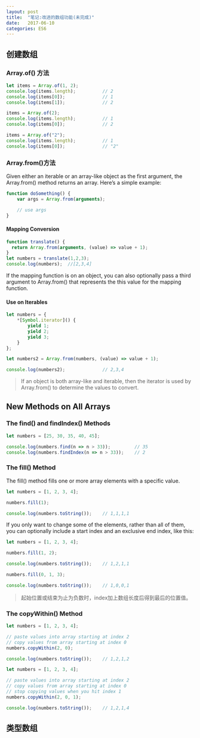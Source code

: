 ```yaml
---
layout: post
title:  "笔记:改进的数组功能(未完成)"
date:   2017-06-10 
categories: ES6
---
```


## 创建数组
### Array.of() 方法

```javascript
let items = Array.of(1, 2);
console.log(items.length);          // 2
console.log(items[0]);              // 1
console.log(items[1]);              // 2

items = Array.of(2);
console.log(items.length);          // 1
console.log(items[0]);              // 2

items = Array.of("2");
console.log(items.length);          // 1
console.log(items[0]);              // "2"
```
###  Array.from()方法
Given either an iterable or an array-like object as the first argument, the Array.from() method returns an array. Here’s a simple example:

```javascript
function doSomething() {
    var args = Array.from(arguments);

    // use args
}
```
#### Mapping Conversion

```javascript
function translate() {
  return Array.from(arguments, (value) => value + 1);
}
let numbers = translate(1,2,3);
console.log(numbers);  //[2,3,4]
```
If the mapping function is on an object, you can also optionally pass a third argument to Array.from() that represents the this value for the mapping function.

#### Use on Iterables

```javascript
let numbers = {
    *[Symbol.iterator]() {
        yield 1;
        yield 2;
        yield 3;
    }
};

let numbers2 = Array.from(numbers, (value) => value + 1);

console.log(numbers2);              // 2,3,4
```
> If an object is both array-like and iterable, then the iterator is used by Array.from() to determine the values to convert.

## New Methods on All Arrays 
### The find() and findIndex() Methods

```javascript
let numbers = [25, 30, 35, 40, 45];

console.log(numbers.find(n => n > 33));         // 35
console.log(numbers.findIndex(n => n > 33));    // 2
```
### The fill() Method
The fill() method fills one or more array elements with a specific value.

```javascript
let numbers = [1, 2, 3, 4];

numbers.fill(1);

console.log(numbers.toString());    // 1,1,1,1
```
If you only want to change some of the elements, rather than all of them, you can optionally include a start index and an exclusive end index, like this:

```javascript
let numbers = [1, 2, 3, 4];

numbers.fill(1, 2);

console.log(numbers.toString());    // 1,2,1,1

numbers.fill(0, 1, 3);

console.log(numbers.toString());    // 1,0,0,1
```
> 起始位置或结束为止为负数时，index加上数组长度后得到最后的位置值。

### The copyWithin() Method

```javascript
let numbers = [1, 2, 3, 4];

// paste values into array starting at index 2
// copy values from array starting at index 0
numbers.copyWithin(2, 0);

console.log(numbers.toString());    // 1,2,1,2
```
```javascript
let numbers = [1, 2, 3, 4];

// paste values into array starting at index 2
// copy values from array starting at index 0
// stop copying values when you hit index 1
numbers.copyWithin(2, 0, 1);

console.log(numbers.toString());    // 1,2,1,4
```

## 类型数组
